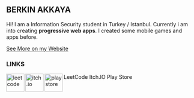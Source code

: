 ## BERKIN AKKAYA

Hi! I am a Information Security student in Turkey / Istanbul. Currently i
am into creating **progressive web apps**. I created some mobile games and
apps before.

[See More on my Website](https://berkinakkaya.github.io)

### LINKS

[<img align="left" alt="leetcode" width="48px" src="https://upload.wikimedia.org/wikipedia/commons/1/19/LeetCode_logo_black.png" />][leetcode] LeetCode
[<img align="left" alt="itch.io" width="48px" src="https://static.itch.io/images/itchio-textless-black.svg" />][itchio] Itch.IO
[<img align="left" alt="play store" width="48px" src="https://cdn.iconscout.com/icon/free/png-256/play-store-12-729064.png" />][playstore] Play Store

[leetcode]: https://leetcode.com/berkinakkaya/
[itchio]: http://berkinakkaya.itch.io/
[playstore]: https://play.google.com/store/apps/developer?id=Berkin+Akkaya&hl=en
